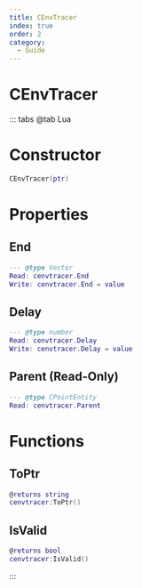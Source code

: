 ```yaml
---
title: CEnvTracer
index: true
order: 2
category:
  - Guide
---
```


# CEnvTracer

::: tabs
@tab Lua
# Constructor
```lua
CEnvTracer(ptr)
```
# Properties
## End 
```lua
--- @type Vector
Read: cenvtracer.End
Write: cenvtracer.End = value
```
## Delay 
```lua
--- @type number
Read: cenvtracer.Delay
Write: cenvtracer.Delay = value
```
## Parent (Read-Only)
```lua
--- @type CPointEntity
Read: cenvtracer.Parent
```
# Functions
## ToPtr
```lua
@returns string
cenvtracer:ToPtr()
```
## IsValid
```lua
@returns bool
cenvtracer:IsValid()
```

:::